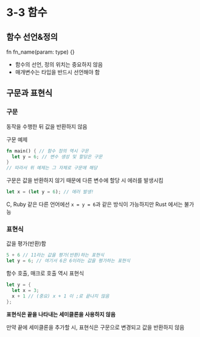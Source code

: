 # 3-3 함수

## 함수 선언&정의
fn fn_name(param: type) {}

- 함수의 선언, 정의 위치는 중요하지 않음
- 매개변수는 타입을 반드시 선언해야 함

## 구문과 표현식
### 구문
동작을 수행한 뒤 값을 반환하지 않음

구문 예제
```rust
fn main() { // 함수 정의 역시 구문
  let y = 6; // 변수 생성 및 할당은 구문
}
// 따라서 위 예제는 그 자체로 구문에 해당
```
구문은 값을 반환하지 않기 때문에 다른 변수에 할당 시 에러를 발생시킴
```rust
let x = (let y = 6); // 에러 발생!
```

C, Ruby 같은 다른 언어에선 `x = y = 6`과 같은 방식이 가능하지만 Rust 에서는 불가능

### 표현식
값을 평가(반환)함
```rust
5 + 6 // 11라는 값을 평가(반환)하는 표현식
let y = 6; // 여기서 6은 6이라는 값을 평가하는 표현식
```
함수 호출, 매크로 호출 역시 표현식

```rust
let y = {
  let x = 3;
  x + 1 // (중요) x + 1 이 ;로 끝나지 않음
};
```
**표현식은 끝을 나타내는 세미클론을 사용하지 않음**

만약 끝에 세미클론을 추가할 시, 표현식은 구문으로 변경되고 값을 반환하지 않음